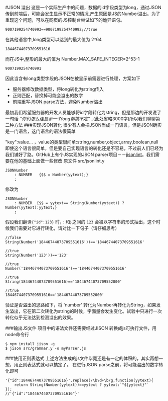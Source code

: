 #JSON 溢出
这是一个实际生产中的问题，数据的id字段类型为long，通过JSON传到前端后，可能会发生显示不正常的情况,产生原因是JS的Number溢出。为了重现这个问题，可以在网页的JS控制台尝试如下的诡异语句。
````
9007199254740993==9007199254740992;//true
````

在其他语言中,long类型可以达到的最大值为 2^64

`18446744073709551616`

而在JS中,整形的最大的值为 Number.MAX_SAFE_INTEGER=2^53-1

`9007199254740991`

因此当含有long类型字段的JSON在被显示前需要进行处理，方案如下

* 服务器修改数据类型，将long转化为string传入
* 正则匹配，替换掉可能会溢出的数字
* 前端重写JSON.parse方法，避免Number溢出

最初我们希望服务器的开发人员能够将id字段转化为string，但是那边的开发说了一句话 *“你们怎么连显示一个long都搞不定”...*(此处省略3000字)所以我们聊聊第二种方法
###实现JSON转化
很少有人会把JSON当成一门语言，但是JSON确实是一门语言，这门语言的语法很简单 

"key":value... ，value的类型很间单:string,number,object,array,boolean,null
即使这个语言很简单，但是要自己实现语言的转化还是不容易，不过前人们已经为我们铺好了路。GitHub上有个JS实现的JSON parser项目－－[jisonlint](https://github.com/zaach/jsonlint)。我们需要在他的基础上面做一些修改
原文件 src/jsonlint.y

````
JSONNumber
    : NUMBER   {$$ = Number(yytext);}
    ;

````
修改为

````
JSONNumber
    : NUMBER  {$$ = yytext== String(Number(yytext)) ? Number(yytext):yytext;}
    ;

````

假设我们翻译`{"id":123}` 时，`：`和`｝`之间的 `123` 会被以字符串的形式抽出，这个时候我们需要对它进行转化，请对比一下句子（请仔细思考）

````
//false
String(Number('18446744073709551616'))=='18446744073709551616'

//true
String(Number('123'))=='123'

//true
Number('18446744073709551616')=='18446744073709551616' 

//true
String(18446744073709551616)=='18446744073709552000' 

//true
18446744073709551616=='18446744073709552000' 

````
验证是否溢出的思路如下，将 'number' 转化为Number再转化为String，如果发生溢出，它在第二次转化为string的时候，字面量会发生变化。试验中只进行一次转化似乎无法达到检测溢出的效果。

###输出JS文件
项目中的语法文件还需要经过JISON 转换成js可执行文件，用node命令行

````
$ npm install jison -g
$ jison src/grammar.y -o myParser.js

````
###使用正则表达式
上述方法生成的js文件毕竟还是有一定的体积的，其实再想一想，用正则表达式就可以搞定了。
在进行JSON.parse之前，将可能溢出的数字转化即可
````
'{"id":18446744073709551616}'.replace(/\b\d+\b/g,function(yytext){
    return String(Number(yytext))==yytext ? yytext:`"${yytext}"`
});
//'{"id":"18446744073709551616"}'
````













